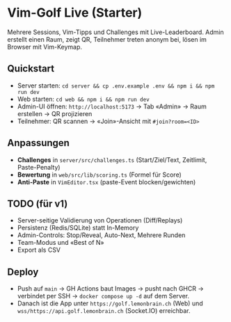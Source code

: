 # Vim-Golf Live (Starter)

Mehrere Sessions, Vim-Tipps und Challenges mit Live-Leaderboard. Admin erstellt einen Raum, zeigt QR, Teilnehmer treten anonym bei, lösen im Browser mit Vim-Keymap.

## Quickstart

- Server starten: `cd server && cp .env.example .env && npm i && npm run dev`
- Web starten: `cd web && npm i && npm run dev`
- Admin-UI öffnen: `http://localhost:5173` → Tab «Admin» → Raum erstellen → QR projizieren
- Teilnehmer: QR scannen → «Join»-Ansicht mit `#join?room=<ID>`

## Anpassungen

- **Challenges** in `server/src/challenges.ts` (Start/Ziel/Text, Zeitlimit, Paste-Penalty)
- **Bewertung** in `web/src/lib/scoring.ts` (Formel für Score)
- **Anti-Paste** in `VimEditor.tsx` (paste-Event blocken/gewichten)

## TODO (für v1)

- Server-seitige Validierung von Operationen (Diff/Replays)
- Persistenz (Redis/SQLite) statt In-Memory
- Admin-Controls: Stop/Reveal, Auto-Next, Mehrere Runden
- Team-Modus und «Best of N»
- Export als CSV

## Deploy

- Push auf `main` → GH Actions baut Images → pusht nach GHCR → verbindet per SSH → `docker compose up -d` auf dem Server.
- Danach ist die App unter `https://golf.lemonbrain.ch` (Web) und `wss/https://api.golf.lemonbrain.ch` (Socket.IO) erreichbar.
